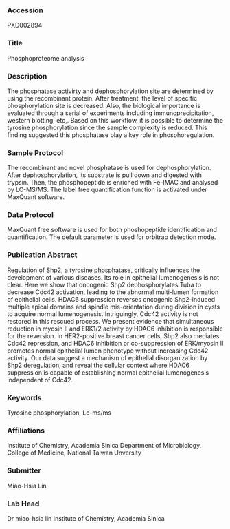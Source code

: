 ### Accession
PXD002894

### Title
Phosphoproteome analysis

### Description
The phosphatase activirty and dephosphorylation site are determined by using the recombinant protein. After treatment, the level of specific phosphorylation site is decreased. Also, the biological importance is evaluated through a serial of experiments including immunoprecipitation, western blotting, etc,. Based on this workflow, it is possible to determine the tyrosine phosphorylation since the sample complexity is reduced. This finding suggested this phosphatase play a key role in phosphoregulation.

### Sample Protocol
The recombinant and novel phosphatase is used for dephosphorylation. After dephosphorylation, its substrate is pull down and digested with trypsin. Then, the phosphopeptide is enriched with Fe-IMAC and analysed by LC-MS/MS. The label free quantification function is activated under MaxQuant software.

### Data Protocol
MaxQuant free software is used for both phoshopeptide identification and quantification. The default parameter is used for orbitrap detection mode.

### Publication Abstract
Regulation of Shp2, a tyrosine phosphatase, critically influences the development of various diseases. Its role in epithelial lumenogenesis is not clear. Here we show that oncogenic Shp2 dephosphorylates Tuba to decrease Cdc42 activation, leading to the abnormal multi-lumen formation of epithelial cells. HDAC6 suppression reverses oncogenic Shp2-induced multiple apical domains and spindle mis-orientation during division in cysts to acquire normal lumenogenesis. Intriguingly, Cdc42 activity is not restored in this rescued process. We present evidence that simultaneous reduction in myosin II and ERK1/2 activity by HDAC6 inhibition is responsible for the reversion. In HER2-positive breast cancer cells, Shp2 also mediates Cdc42 repression, and HDAC6 inhibition or co-suppression of ERK/myosin II promotes normal epithelial lumen phenotype without increasing Cdc42 activity. Our data suggest a mechanism of epithelial disorganization by Shp2 deregulation, and reveal the cellular context where HDAC6 suppression is capable of establishing normal epithelial lumenogenesis independent of Cdc42.

### Keywords
Tyrosine phosphorylation, Lc-ms/ms

### Affiliations
Institute of Chemistry, Academia Sinica
Department of Microbiology, College of Medicine, National Taiwan Unversity

### Submitter
Miao-Hsia Lin

### Lab Head
Dr miao-hsia lin
Institute of Chemistry, Academia Sinica


